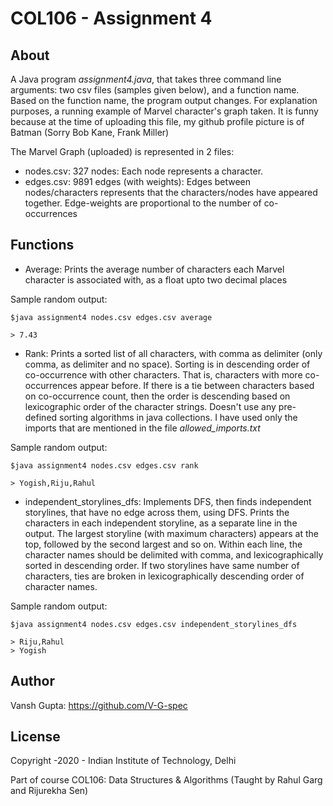 # COL106 - Assignment 4

## About

A Java program *assignment4.java*, that takes three command line arguments: two csv files (samples given below), 
and a function name. Based on the function name, the program output changes. For explanation purposes, 
a running example of Marvel character's graph taken. It is funny because at the time of uploading this file, 
my github profile picture is of Batman (Sorry Bob Kane, Frank Miller)

The Marvel Graph (uploaded) is represented in 2 files:
* nodes.csv: 327 nodes: Each node represents a character.
* edges.csv: 9891 edges (with weights): Edges between nodes/characters represents that the
characters/nodes have appeared together. Edge-weights are proportional to the number of co-occurrences


## Functions

* Average: Prints the average number of characters each Marvel character is
associated with, as a float upto two decimal places

Sample random output:
```
$java assignment4 nodes.csv edges.csv average
```
```
> 7.43
```

* Rank:  Prints a sorted list of all characters, with comma as delimiter (only comma,
as delimiter and no space). Sorting is in descending order of co-occurrence with other
characters. That is, characters with more co-occurrences appear before. If there is a tie between
characters based on co-occurrence count, then the order is descending based on
lexicographic order of the character strings. Doesn't use any pre-defined sorting algorithms in java collections. I have used only the imports
that are mentioned in the file *allowed_imports.txt*

Sample random output:
```
$java assignment4 nodes.csv edges.csv rank
```
```
> Yogish,Riju,Rahul
```

* independent_storylines_dfs: Implements DFS, then finds independent storylines,
that have no edge across them, using DFS. Prints the characters in each independent storyline, as a
separate line in the output.
The largest storyline (with maximum characters) appears at the top, followed by the second
largest and so on. Within each line, the character names should be delimited with comma, and
lexicographically sorted in descending order. If two storylines have same number of characters,
ties are broken in lexicographically descending order of character names.

Sample random output:
```
$java assignment4 nodes.csv edges.csv independent_storylines_dfs
```
```
> Riju,Rahul
> Yogish
```

## Author

Vansh Gupta: https://github.com/V-G-spec

## License

Copyright -2020 - Indian Institute of Technology, Delhi

Part of course COL106: Data Structures & Algorithms (Taught by Rahul Garg and Rijurekha Sen)
